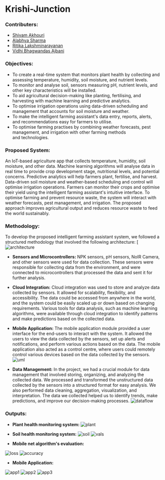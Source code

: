 # Krishi-Junction

### Contributers:
- [Shivam Akhouri]
- [Alabhya Sharma]
- [Ritika Lakshminarayanan]
- [Vidhi Bhagwandas Ajbani]

### Objectives:
- To create a real-time system that monitors plant health by collecting and assessing temperature, humidity, soil moisture, and nutrient levels.
- To monitor and analyse soil, sensors measuring pH, nutrient levels, and other key characteristics will be installed.
-  To aid agricultural decision-making like planting, fertilising, and harvesting with machine learning and predictive analytics.
-  To optimise irrigation operations using data-driven scheduling and management that accounts for soil moisture and weather.
- To make the intelligent farming assistant's data entry, reports, alerts, and recommendations easy for farmers to utilise.
- To optimise farming practises by combining weather forecasts, pest management, and irrigation with other farming methods and technologies.

### Proposed System:
An IoT-based agriculture app that collects temperature, humidity, soil moisture, and other data. Machine learning algorithms will analyse data in real time to provide crop development stage, nutritional levels, and potential concerns. Predictive analytics will help farmers plant, fertilise, and harvest. Data-driven soil moisture and weather-based scheduling and control will optimise irrigation operations. Farmers can monitor their crops and optimise their yield using the intelligent farming assistant's intuitive interface. To optimise farming and prevent resource waste, the system will interact with weather forecasts, pest management, and irrigation. The proposed approach improves agricultural output and reduces resource waste to feed the world sustainably.

### Methodology:
To develop the proposed intelligent farming assistant system, we followed a structured methodology that involved the following architecture:
[![architecture](https://github.com/shivam-akhouri/Krishi-Junction/blob/master/imgs/architecture.png)

- **Sensors and Microcontrollers:** NPK sensors, pH sensors, NoIR Camera, and other sensors were used for data collection. These sensors were responsible for collecting data from the environment, and were connected to microcontrollers that processed the data and sent it for further analysis. 

- **Cloud Integration:** Cloud integration was used to store and analyze data collected by sensors. It allowed for scalability, flexibility, and accessibility. The data could be accessed from anywhere in the world, and the system could be easily scaled up or down based on changing requirements. Various tools for data analysis, such as machine learning algorithms, were available through cloud integration to identify patterns and make predictions based on the collected data.

- **Mobile Application:** The mobile application module provided a user interface for the end-users to interact with the system. It allowed the users to view the data collected by the sensors, set up alerts and notifications, and perform various actions based on the data. The mobile application also acted as a control centre, where users could remotely control various devices based on the data collected by the sensors.
![uml](https://github.com/shivam-akhouri/Krishi-Junction/blob/master/imgs/appUML.jpg)

- **Data Management:** In the project, we had a crucial module for data management that involved storing, organizing, and analyzing the collected data. We processed and transformed the unstructured data collected by the sensors into a structured format for easy analysis. We also performed data cleaning, aggregation, visualization, and interpretation. The data we collected helped us to identify trends, make predictions, and improve our decision-making processes.
![dataflow](https://github.com/shivam-akhouri/Krishi-Junction/blob/master/imgs/data%20flow.jpg)

### Outputs:
- **Plant health monitoring system:**
![plant](https://github.com/shivam-akhouri/Krishi-Junction/blob/master/imgs/NDVI.png)

- **Soil health monitoring system:**
![soil](https://github.com/shivam-akhouri/Krishi-Junction/blob/master/imgs/Soil%20health%20system.png)
![vals](https://github.com/shivam-akhouri/Krishi-Junction/blob/master/imgs/soil%20bucket.png)

- **Mobile net algorithm's evaluation:**

![loss](https://github.com/shivam-akhouri/Krishi-Junction/blob/master/imgs/loss%20eval.jpg)
![accuracy](https://github.com/shivam-akhouri/Krishi-Junction/blob/master/imgs/accuracy%20eval.jpg)

- **Mobile Application:**

![app1](https://github.com/shivam-akhouri/Krishi-Junction/blob/master/imgs/app1.png)
![app2](https://github.com/shivam-akhouri/Krishi-Junction/blob/master/imgs/app2.png)
![app3](https://github.com/shivam-akhouri/Krishi-Junction/blob/master/imgs/app3.png)

[Shivam Akhouri]: shivam.akhouri2020@vitstudent.ac.in
[Alabhya Sharma]: alabhya.sharma2020@vitstudent.ac.in
[Ritika Lakshminarayanan]: shivam.akhouri2020@vitstudent.ac.in
[Vidhi Bhagwandas Ajbani]: vidhibhagwandas.ajbani2020@vitstudent.ac.in
